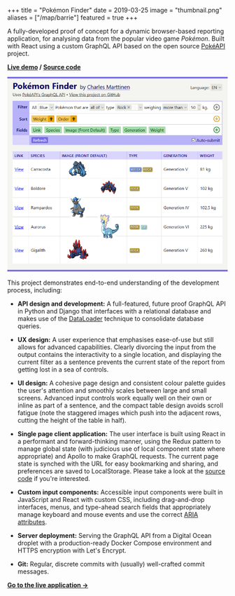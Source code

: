 +++
title = "Pokémon Finder"
date = 2019-03-25
image = "thumbnail.png"
aliases = ["/map/barrie"]
featured = true
+++

A fully-developed proof of concept for a dynamic browser-based reporting application, for analysing data from the popular video game _Pokémon_. Built with React using a custom GraphQL API based on the open source [PokéAPI](https://pokeapi.co) project.

**[Live demo](https://pokemon-finder.netlify.com) / [Source code](https://github.com/cmmartti/pokemon-finder)**

<!--more-->

![](pokemon-finder.png)

This project demonstrates end-to-end understanding of the development process, including:

-   **API design and development:** A full-featured, future proof GraphQL API in Python and Django that interfaces with a relational database and makes use of the [DataLoader](https://github.com/graphql/dataloader) technique to consolidate database queries.

-   **UX design:** A user experience that emphasises ease-of-use but still allows for advanced capabilities. Clearly divorcing the input from the output contains the interactivity to a single location, and displaying the current filter as a sentence prevents the current state of the report from getting lost in a sea of controls.
  
-   **UI design:** A cohesive page design and consistent colour palette guides the user's attention and smoothly scales between large and small screens. Advanced input controls work equally well on their own or inline as part of a sentence, and the compact table design avoids scroll fatigue (note the staggered images which push into the adjacent rows, cutting the height of the table in half).

-   **Single page client application:** The user interface is built using React in a performant and forward-thinking manner, using the Redux pattern to manage global state (with judicious use of local component state where appropriate) and Apollo to make GraphQL requests. The current page state is synched with the URL for easy bookmarking and sharing, and preferences are saved to LocalStorage. Please take a look at the [source code](https://github.com/cmartti/pokemon-finder) if you're interested.

-   **Custom input components:** Accessible input components were built in JavaScript and React with custom CSS, including drag-and-drop interfaces, menus, and type-ahead search fields that appropriately manage keyboard and mouse events and use the correct [ARIA attributes](https://developer.mozilla.org/en-US/docs/Web/Accessibility/ARIA).

-   **Server deployment:** Serving the GraphQL API from a Digital Ocean droplet with a production-ready Docker Compose environment and HTTPS encryption with Let's Encrypt.

-   **Git:** Regular, discrete commits with (usually) well-crafted commit messages.

**[Go to the live application →](https://pokemon-finder.netlify.app/en?generation=generation-ii&type=some%7Eflying_ground&sort=order&fields=generation_veekun_idName_species_image-fd_image-bd_type)**
